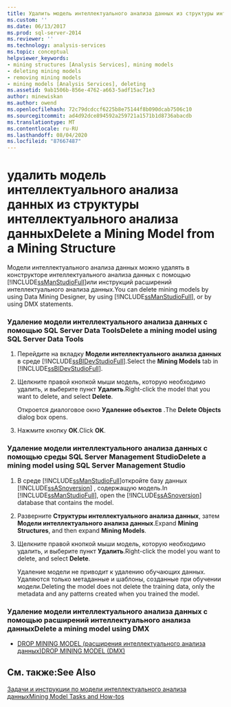 ```yaml
---
title: Удалить модель интеллектуального анализа данных из структуры интеллектуального анализа данных | Документация Майкрософт
ms.custom: ''
ms.date: 06/13/2017
ms.prod: sql-server-2014
ms.reviewer: ''
ms.technology: analysis-services
ms.topic: conceptual
helpviewer_keywords:
- mining structures [Analysis Services], mining models
- deleting mining models
- removing mining models
- mining models [Analysis Services], deleting
ms.assetid: 9ab1506b-856e-4762-a663-5adf15ac71e3
author: minewiskan
ms.author: owend
ms.openlocfilehash: 72c79dcdccf6225b8e75144f8b090dcab7506c10
ms.sourcegitcommit: ad4d92dce894592a259721a1571b1d8736abacdb
ms.translationtype: MT
ms.contentlocale: ru-RU
ms.lasthandoff: 08/04/2020
ms.locfileid: "87667487"
---
```

# <a name="delete-a-mining-model-from-a-mining-structure"></a><span data-ttu-id="005c8-102">удалить модель интеллектуального анализа данных из структуры интеллектуального анализа данных</span><span class="sxs-lookup"><span data-stu-id="005c8-102">Delete a Mining Model from a Mining Structure</span></span>
  <span data-ttu-id="005c8-103">Модели интеллектуального анализа данных можно удалять в конструкторе интеллектуального анализа данных с помощью [!INCLUDE[ssManStudioFull](../../includes/ssmanstudiofull-md.md)]или инструкций расширений интеллектуального анализа данных.</span><span class="sxs-lookup"><span data-stu-id="005c8-103">You can delete mining models by using Data Mining Designer, by using [!INCLUDE[ssManStudioFull](../../includes/ssmanstudiofull-md.md)], or by using DMX statements.</span></span>  
  
### <a name="delete-a-mining-model-using-sql-server-data-tools"></a><span data-ttu-id="005c8-104">Удаление модели интеллектуального анализа данных с помощью SQL Server Data Tools</span><span class="sxs-lookup"><span data-stu-id="005c8-104">Delete a mining model using SQL Server Data Tools</span></span>  
  
1.  <span data-ttu-id="005c8-105">Перейдите на вкладку **Модели интеллектуального анализа данных** в среде [!INCLUDE[ssBIDevStudioFull](../../includes/ssbidevstudiofull-md.md)].</span><span class="sxs-lookup"><span data-stu-id="005c8-105">Select the **Mining Models** tab in [!INCLUDE[ssBIDevStudioFull](../../includes/ssbidevstudiofull-md.md)].</span></span>  
  
2.  <span data-ttu-id="005c8-106">Щелкните правой кнопкой мыши модель, которую необходимо удалить, и выберите пункт **Удалить**.</span><span class="sxs-lookup"><span data-stu-id="005c8-106">Right-click the model that you want to delete, and select **Delete**.</span></span>  
  
     <span data-ttu-id="005c8-107">Откроется диалоговое окно **Удаление объектов** .</span><span class="sxs-lookup"><span data-stu-id="005c8-107">The **Delete Objects** dialog box opens.</span></span>  
  
3.  <span data-ttu-id="005c8-108">Нажмите кнопку **ОК**.</span><span class="sxs-lookup"><span data-stu-id="005c8-108">Click **OK**.</span></span>  
  
### <a name="delete-a-mining-model-using-sql-server-management-studio"></a><span data-ttu-id="005c8-109">Удаление модели интеллектуального анализа данных с помощью среды SQL Server Management Studio</span><span class="sxs-lookup"><span data-stu-id="005c8-109">Delete a mining model using SQL Server Management Studio</span></span>  
  
1.  <span data-ttu-id="005c8-110">В среде [!INCLUDE[ssManStudioFull](../../includes/ssmanstudiofull-md.md)]откройте базу данных [!INCLUDE[ssASnoversion](../../includes/ssasnoversion-md.md)] , содержащую модель.</span><span class="sxs-lookup"><span data-stu-id="005c8-110">In [!INCLUDE[ssManStudioFull](../../includes/ssmanstudiofull-md.md)], open the [!INCLUDE[ssASnoversion](../../includes/ssasnoversion-md.md)] database that contains the model.</span></span>  
  
2.  <span data-ttu-id="005c8-111">Разверните **Структуры интеллектуального анализа данных**, затем **Модели интеллектуального анализа данных**.</span><span class="sxs-lookup"><span data-stu-id="005c8-111">Expand **Mining Structures**, and then expand **Mining Models**.</span></span>  
  
3.  <span data-ttu-id="005c8-112">Щелкните правой кнопкой мыши модель, которую необходимо удалить, и выберите пункт **Удалить**.</span><span class="sxs-lookup"><span data-stu-id="005c8-112">Right-click the model you want to delete, and select **Delete**.</span></span>  
  
     <span data-ttu-id="005c8-113">Удаление модели не приводит к удалению обучающих данных. Удаляются только метаданные и шаблоны, созданные при обучении модели.</span><span class="sxs-lookup"><span data-stu-id="005c8-113">Deleting the model does not delete the training data, only the metadata and any patterns created when you trained the model.</span></span>  
  
### <a name="delete-a-mining-model-using-dmx"></a><span data-ttu-id="005c8-114">Удаление модели интеллектуального анализа данных с помощью расширений интеллектуального анализа данных</span><span class="sxs-lookup"><span data-stu-id="005c8-114">Delete a mining model using DMX</span></span>  
  
-   [<span data-ttu-id="005c8-115">DROP MINING MODEL (расширения интеллектуального анализа данных)</span><span class="sxs-lookup"><span data-stu-id="005c8-115">DROP MINING MODEL &#40;DMX&#41;</span></span>](/sql/dmx/drop-mining-model-dmx)  
  
## <a name="see-also"></a><span data-ttu-id="005c8-116">См. также:</span><span class="sxs-lookup"><span data-stu-id="005c8-116">See Also</span></span>  
 [<span data-ttu-id="005c8-117">Задачи и инструкции по модели интеллектуального анализа данных</span><span class="sxs-lookup"><span data-stu-id="005c8-117">Mining Model Tasks and How-tos</span></span>](mining-model-tasks-and-how-tos.md)  
  
  
